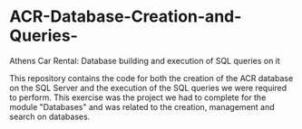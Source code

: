 # ACR-Database-Creation-and-Queries-
Athens Car Rental: Database building and execution of SQL queries on it

This repository contains the code for both the creation of the ACR database on the SQL Server and the execution of the SQL queries we were required to perform. This exercise was the project we had to complete for the module "Databases" and was related to the creation, management and search on databases. 
